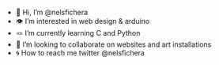 - 🖖 Hi, I’m @nelsfichera
- 👁 I’m interested in web design & arduino 
- 🪢 I’m currently learning C and Python
- 🏹 I’m looking to collaborate on websites and art installations
- 🌀 How to reach me twitter @nelsfichera

<!---
nelsfichera/nelsfichera is a ✨ special ✨ repository because its `README.md` (this file) appears on your GitHub profile.
You can click the Preview link to take a look at your changes.
--->
